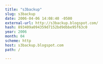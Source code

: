 ```yaml
---
title: "s3backup"
slug: s3backup
date: 2006-04-06 14:08:40 -0500
external-url: http://s3backup.blogspot.com/
hash: 893409a094359d7152bd9dbbe95f63c0
year: 2006
month: 04
scheme: http
host: s3backup.blogspot.com
path: /

---
```



